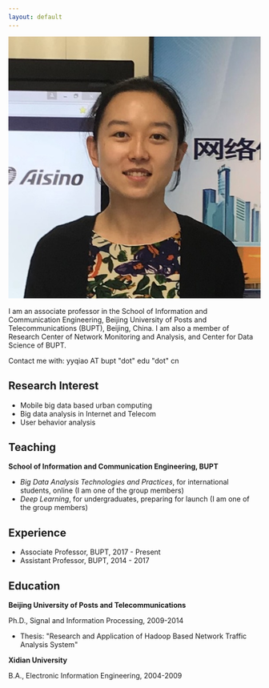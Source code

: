 ```yaml
---
layout: default
---
```


<img class="profile-picture" src="YUANYUAN.jpg">

I am an associate professor in the School of Information and Communication Engineering, Beijing University of Posts and Telecommunications (BUPT), Beijing, China. I am also a member of Research Center of Network Monitoring and Analysis, and Center for Data Science of BUPT.

Contact me with: yyqiao AT bupt "dot" edu "dot" cn

## Research Interest

- Mobile big data based urban computing
- Big data analysis in Internet and Telecom
- User behavior analysis

## Teaching

**School of Information and Communication Engineering, BUPT**

- *Big Data Analysis Technologies and Practices*, for international students, online (I am one of the group members)
- *Deep Learning*, for undergraduates, preparing for launch (I am one of the group members)

## Experience

- Associate Professor, BUPT, 2017 - Present
- Assistant Professor, BUPT, 2014 - 2017 

## Education

**Beijing University of Posts and Telecommunications**

Ph.D., Signal and Information Processing, 2009-2014
- Thesis: "Research and Application of Hadoop Based Network Traffic Analysis System"

**Xidian University**

B.A., Electronic Information Engineering, 2004-2009


